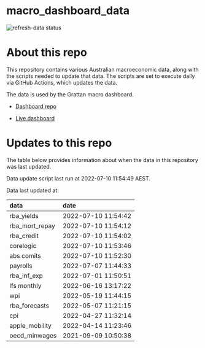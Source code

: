 
<!-- README.md is generated from README.Rmd. Please edit that file -->

# macro\_dashboard\_data

<!-- badges: start -->

![refresh-data
status](https://github.com/grattan/macro_dashboard_data/workflows/refresh-data/badge.svg)

<!-- badges: end -->

# About this repo

This repository contains various Australian macroeconomic data, along
with the scripts needed to update that data. The scripts are set to
execute daily via GitHub Actions, which updates the data.

The data is used by the Grattan macro dashboard.

  - [Dashboard repo](https://github.com/grattan/macrodashboard)

  - [Live dashboard](https://mattcowgill.shinyapps.io/macrodashboard/)

# Updates to this repo

The table below provides information about when the data in this
repository was last updated.

Data update script last run at 2022-07-10 11:54:49 AEST.

Data last updated at:

| data             | date                |
| :--------------- | :------------------ |
| rba\_yields      | 2022-07-10 11:54:42 |
| rba\_mort\_repay | 2022-07-10 11:54:12 |
| rba\_credit      | 2022-07-10 11:54:02 |
| corelogic        | 2022-07-10 11:53:46 |
| abs comits       | 2022-07-10 11:52:30 |
| payrolls         | 2022-07-07 11:44:33 |
| rba\_inf\_exp    | 2022-07-01 11:50:51 |
| lfs monthly      | 2022-06-16 13:17:22 |
| wpi              | 2022-05-19 11:44:15 |
| rba\_forecasts   | 2022-05-07 11:21:15 |
| cpi              | 2022-04-27 11:32:14 |
| apple\_mobility  | 2022-04-14 11:23:46 |
| oecd\_minwages   | 2021-09-09 10:50:38 |
